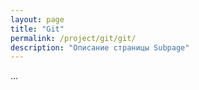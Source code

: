 ```yaml
---
layout: page
title: "Git"
permalink: /project/git/git/
description: "Описание страницы Subpage"
---
```


<body class="theme-base-09">
  ...
</body>


